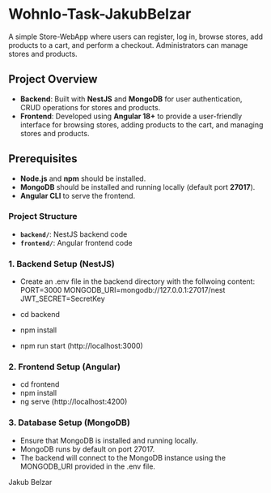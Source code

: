 # WohnIo-Task-JakubBelzar
 A simple Store-WebApp where users can register, log in, browse stores, add products to a cart, and perform a checkout. Administrators can manage stores and products.

 ## Project Overview

- **Backend**: Built with **NestJS** and **MongoDB** for user authentication, CRUD operations for stores and products.
- **Frontend**: Developed using **Angular 18+** to provide a user-friendly interface for browsing stores, adding products to the cart, and managing stores and products.

## Prerequisites

- **Node.js** and **npm** should be installed.
- **MongoDB** should be installed and running locally (default port **27017**).
- **Angular CLI** to serve the frontend.

### Project Structure

- **`backend/`**: NestJS backend code
- **`frontend/`**: Angular frontend code

### 1. Backend Setup (NestJS)
- Create an .env file in the backend directory with the follwoing content:
PORT=3000
MONGODB_URI=mongodb://127.0.0.1:27017/nest
JWT_SECRET=SecretKey

- cd backend
- npm install
- npm run start (http://localhost:3000)

### 2. Frontend Setup (Angular)
- cd frontend
- npm install
- ng serve (http://localhost:4200)

### 3. Database Setup (MongoDB)
- Ensure that MongoDB is installed and running locally.
- MongoDB runs by default on port 27017.
- The backend will connect to the MongoDB instance using the MONGODB_URI provided in the .env file.


Jakub Belzar